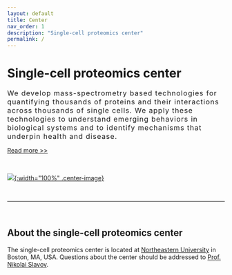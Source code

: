 ```yaml
---
layout: default
title: Center
nav_order: 1
description: "Single-cell proteomics center"
permalink: /
---
```



# Single-cell proteomics center

<div style="font-size:16px; font-weight: 400; letter-spacing: 1.3px;">
We develop mass-spectrometry based technologies for quantifying thousands of proteins and their interactions across thousands of single cells. We apply these technologies to understand emerging behaviors in biological systems and to identify mechanisms that underpin health and disease.
</div>

[Read more >>](https://science.sciencemag.org/content/367/6477/512)

&nbsp;

 [![]({{site.baseurl}}/single-cell-proteomics/micrographs/T-lymphocytes-and-cancer-cell.jpg){:width="100%" .center-image}]({{site.baseurl}}/single-cell-proteomics/micrographs/T-lymphocytes-and-cancer-cell-large.jpg)


&nbsp;


------------

&nbsp;


## About the single-cell proteomics center

The single-cell proteomics center is located at [Northeastern University](https://www.northeastern.edu/) in Boston, MA, USA. Questions about the center should be addressed to [Prof. Nikolai Slavov](https://coe.northeastern.edu/people/slavov-nikolai/).

